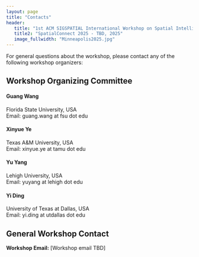 ```yaml
---
layout: page
title: "Contacts"
header:
   title: "1st ACM SIGSPATIAL International Workshop on Spatial Intelligence for Smart and Connected Communities"
   title2: "SpatialConnect 2025 - TBD, 2025"
   image_fullwidth: "Minneapolis2025.jpg"
---
```


For general questions about the workshop, please contact any of the following workshop organizers:

## Workshop Organizing Committee

#### Guang Wang
Florida State University, USA  
Email: guang.wang at fsu dot edu  

#### Xinyue Ye
Texas A&M University, USA  
Email: xinyue.ye at tamu dot edu  

#### Yu Yang
Lehigh University, USA  
Email: yuyang at lehigh dot edu  

#### Yi Ding
University of Texas at Dallas, USA  
Email: yi.ding at utdallas dot edu  

## General Workshop Contact

**Workshop Email:** [Workshop email TBD]